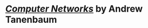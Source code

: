 # *[Computer Networks](https://www.google.com/books/edition/Computer_Networks/sH94zgEACAAJ)* by Andrew Tanenbaum

